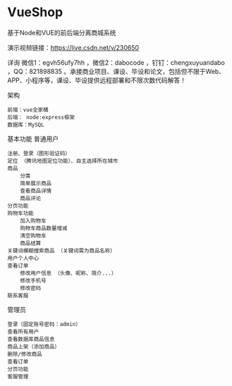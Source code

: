 # VueShop
基于Node和VUE的前后端分离商城系统

演示视频链接：https://live.csdn.net/v/230650


详询 微信1：egvh56ufy7hh ，微信2：dabocode ，钉钉：chengxuyuandabo ，QQ：821898835 。承接商业项目、课设、毕设和论文，包括但不限于Web、APP、小程序等，课设、毕设提供远程部署和不限次数代码解答！

架构

    前端：vue全家桶
    后端： node:express框架
    数据库：MySQL

基本功能
普通用户

    注册、登录（图形验证码）
    定位 （腾讯地图定位功能）、自主选择所在城市
    商品
        分类
        简单展示商品
        查看商品详情
        商品评论
    分页功能
    购物车功能
        加入购物车
        购物车商品数量增减
        清空购物车
        商品结算
    关键词模糊搜索商品 （关键词需为商品名称）
    用户个人中心
    查看订单
        修改用户信息 （头像、昵称、简介...）
        修改手机号
        修改密码
    联系客服

管理员

    登录（固定账号密码：admin）
    查看所有用户
    查看数据库商品信息
    商品上架（添加商品）
    删除/修改商品
    查看订单
    分页功能
    客服管理
